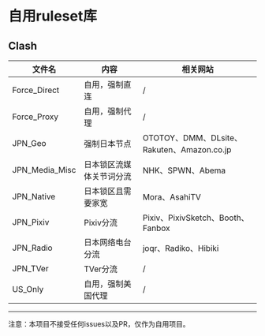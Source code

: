 # 自用ruleset库

## Clash

|文件名|内容|相关网站|
|---|---|---|
|Force_Direct|自用，强制直连|/|
|Force_Proxy|自用，强制代理|/|
|JPN_Geo|强制日本节点|OTOTOY、DMM、DLsite、Rakuten、Amazon.co.jp|
|JPN_Media_Misc|日本锁区流媒体关节词分流|NHK、SPWN、Abema|
|JPN_Native|日本锁区且需要家宽|Mora、AsahiTV|
|JPN_Pixiv|Pixiv分流|Pixiv、PixivSketch、Booth、Fanbox|
|JPN_Radio|日本网络电台分流|joqr、Radiko、Hibiki|
|JPN_TVer|TVer分流|/|
|US_Only|自用，强制美国代理|/|

---
注意：本项目不接受任何issues以及PR，仅作为自用项目。